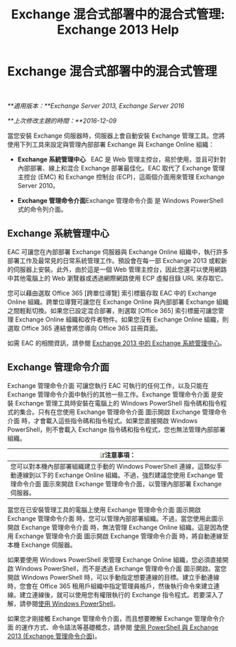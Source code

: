 ﻿---
title: 'Exchange 混合式部署中的混合式管理: Exchange 2013 Help'
TOCTitle: Exchange 混合式部署中的混合式管理
ms:assetid: 233f9f34-3ff5-47e1-a9e8-3244ee868d6e
ms:mtpsurl: https://technet.microsoft.com/zh-tw/library/JJ659048(v=EXCHG.150)
ms:contentKeyID: 50474697
ms.date: 01/11/2018
mtps_version: v=EXCHG.150
ms.translationtype: HT
---

# Exchange 混合式部署中的混合式管理

 

_**適用版本：**Exchange Server 2013, Exchange Server 2016_

_**上次修改主題的時間：**2016-12-09_

當您安裝 Exchange 伺服器時，伺服器上會自動安裝 Exchange 管理工具。您將使用下列工具來設定與管理內部部署 Exchange 與 Exchange Online 組織：

  - **Exchange 系統管理中心**   EAC 是 Web 管理主控台，易於使用，並且可針對內部部署、線上和混合 Exchange 部署最佳化。EAC 取代了 Exchange 管理主控台 (EMC) 和 Exchange 控制台 (ECP)，這兩個介面用來管理 Exchange Server 2010。

  - **Exchange 管理命令介面**Exchange 管理命令介面 是 Windows PowerShell 式的命令列介面。

## Exchange 系統管理中心

EAC 可讓您在內部部署 Exchange 伺服器與 Exchange Online 組織中，執行許多部署工作及最常見的日常系統管理工作。預設會在每一部 Exchange 2013 或較新的伺服器上安裝。此外，由於這是一個 Web 管理主控台，因此您還可以使用網路中其他電腦上的 Web 瀏覽器或透過網際網路使用 ECP 虛擬目錄 URL 來存取它。

您可以藉由選取 Office 365 \[跨單位導覽\] 索引標籤存取 EAC 中的 Exchange Online 組織。跨單位導覽可讓您在 Exchange Online 與內部部署 Exchange 組織之間輕鬆切換。如果您已設定混合部署，則選取 \[Office 365\] 索引標籤可讓您管理 Exchange Online 組織和收件者物件。如果您沒有 Exchange Online 組織，則選取 Office 365 連結會將您導向 Office 365 註冊頁面。

如需 EAC 的相關資訊，請參閱 [Exchange 2013 中的 Exchange 系統管理中心](https://technet.microsoft.com/zh-tw/library/jj150562\(v=exchg.150\))。

## Exchange 管理命令介面

Exchange 管理命令介面 可讓您執行 EAC 可執行的任何工作，以及只能在 Exchange 管理命令介面中執行的其他一些工作。Exchange 管理命令介面 是安裝 Exchange 管理工具時安裝在電腦上的 Windows PowerShell 指令碼和指令程式的集合。只有在您使用 Exchange 管理命令介面 圖示開啟 Exchange 管理命令介面 時，才會載入這些指令碼和指令程式。如果您直接開啟 Windows PowerShell，則不會載入 Exchange 指令碼和指令程式，您也無法管理內部部署組織。

<table>
<thead>
<tr class="header">
<th><img src="images/JJ150559.note(EXCHG.150).gif" title="注意事項" alt="注意事項" />注意事項：</th>
</tr>
</thead>
<tbody>
<tr class="odd">
<td>您可以對本機內部部署組織建立手動的 Windows PowerShell 連線，這類似手動連線到以下的 Exchange Online 組織。不過，強烈建議您使用 Exchange 管理命令介面 圖示來開啟 Exchange 管理命令介面，以管理內部部署 Exchange 伺服器。</td>
</tr>
</tbody>
</table>


當您在已安裝管理工具的電腦上使用 Exchange 管理命令介面 圖示開啟 Exchange 管理命令介面 時，您可以管理內部部署組織。不過，當您使用此圖示開啟 Exchange 管理命令介面 時，無法管理 Exchange Online 組織。這是因為使用 Exchange 管理命令介面 圖示開啟 Exchange 管理命令介面 時，將自動連線至本機 Exchange 伺服器。

如果要使用 Windows PowerShell 來管理 Exchange Online 組織，您必須直接開啟 Windows PowerShell，而不是透過 Exchange 管理命令介面 圖示開啟。當您開啟 Windows PowerShell 時，可以手動指定想要連線的目標。建立手動連線時，您會在 Office 365 租用戶組織中指定管理員帳戶，然後執行命令來建立連線。建立連線後，就可以使用您有權限執行的 Exchange 指令程式。若要深入了解，請參閱[使用 Windows PowerShell](http://go.microsoft.com/fwlink/p/?linkid=209660)。

如果您才剛接觸 Exchange 管理命令介面，而且想要瞭解 Exchange 管理命令介面 的運作方式、命令語法等基礎概念，請參閱 [使用 PowerShell 與 Exchange 2013 (Exchange 管理命令介面)](https://technet.microsoft.com/zh-tw/library/bb123778\(v=exchg.150\))。

